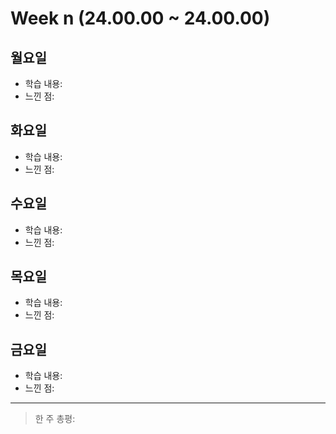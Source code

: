 # Week n (24.00.00 ~ 24.00.00)

## 월요일
- 학습 내용:
- 느낀 점:

## 화요일
- 학습 내용:
- 느낀 점:

## 수요일
- 학습 내용:
- 느낀 점:

## 목요일
- 학습 내용:
- 느낀 점:

## 금요일
- 학습 내용:
- 느낀 점:

---
> 한 주 총평: